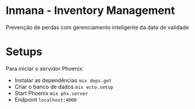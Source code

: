 # Inmana - Inventory Management

Prevenção de perdas com gerenciamento inteligente da data de validade


# Setups
Para iniciar o servidor Phoenix:

  * Instalar as dependências `mix deps.get`
  * Criar o banco de dados `mix ecto.setup`
  * Start Phoenix `mix phx.server`
  * Endpoint `localhost:4000`
  


